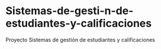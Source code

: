 # Sistemas-de-gesti-n-de-estudiantes-y-calificaciones
Proyecto Sistemas de gestión de estudiantes y calificaciones
